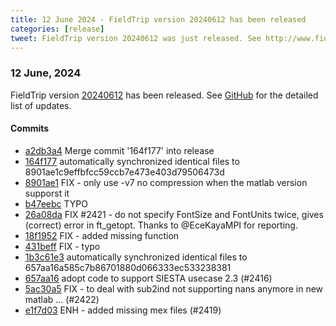 ```yaml
---
title: 12 June 2024 - FieldTrip version 20240612 has been released
categories: [release]
tweet: FieldTrip version 20240612 was just released. See http://www.fieldtriptoolbox.org/#12-june-2024
---
```


### 12 June, 2024

FieldTrip version [20240612](http://github.com/fieldtrip/fieldtrip/releases/tag/20240612) has been released.
See [GitHub](https://github.com/fieldtrip/fieldtrip/compare/20240603...20240612) for the detailed list of updates.

#### Commits

- [a2db3a4](http://github.com/fieldtrip/fieldtrip/commit/a2db3a4) Merge commit '164f177' into release
- [164f177](http://github.com/fieldtrip/fieldtrip/commit/164f177) automatically synchronized identical files to 8901ae1c9effbfcc59ccb7e473e403d79506473d
- [8901ae1](http://github.com/fieldtrip/fieldtrip/commit/8901ae1) FIX - only use -v7 no compression when the matlab version supporst it
- [b47eebc](http://github.com/fieldtrip/fieldtrip/commit/b47eebc) TYPO
- [26a08da](http://github.com/fieldtrip/fieldtrip/commit/26a08da) FIX #2421 - do not specify FontSize and FontUnits twice, gives (correct) error in ft_getopt. Thanks to @EceKayaMPI for reporting.
- [18f1952](http://github.com/fieldtrip/fieldtrip/commit/18f1952) FIX - added missing function
- [431beff](http://github.com/fieldtrip/fieldtrip/commit/431beff) FIX - typo
- [1b3c61e3](http://github.com/fieldtrip/fieldtrip/commit/1b3c61e3) automatically synchronized identical files to 657aa16a585c7b86701880d066333ec533238381
- [657aa16](http://github.com/fieldtrip/fieldtrip/commit/657aa16) adopt code to support SIESTA usecase 2.3 (#2416)
- [5ac30a5](http://github.com/fieldtrip/fieldtrip/commit/5ac30a5) FIX - to deal with sub2ind not supporting nans anymore in new matlab … (#2422)
- [e1f7d03](http://github.com/fieldtrip/fieldtrip/commit/e1f7d03) ENH - added missing mex files (#2419)
